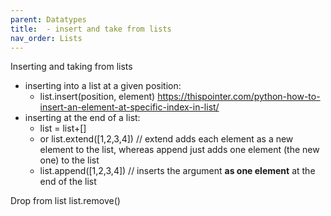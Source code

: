 ```yaml
---
parent: Datatypes 
title:  - insert and take from lists 
nav_order: Lists 
---
```


Inserting and taking from lists

- inserting into a list at a given position:
	- list.insert(position, element)  https://thispointer.com/python-how-to-insert-an-element-at-specific-index-in-list/
- inserting at the end of a list:
	- list = list+[]
	- or list.extend([1,2,3,4]) // extend adds each element as a new element to the list, whereas append just adds one element (the new one) to the list
	- list.append([1,2,3,4]) // inserts the argument **as one element** at the end of the list



Drop from list
list.remove()
